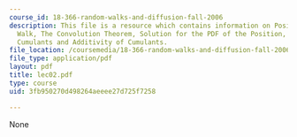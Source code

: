 ```yaml
---
course_id: 18-366-random-walks-and-diffusion-fall-2006
description: This file is a resource which contains information on Position of a Random
  Walk, The Convolution Theorem, Solution for the PDF of the Position, Moments and
  Cumulants and Additivity of Cumulants.
file_location: /coursemedia/18-366-random-walks-and-diffusion-fall-2006/3fb950270d498264aeeee27d725f7258_lec02.pdf
file_type: application/pdf
layout: pdf
title: lec02.pdf
type: course
uid: 3fb950270d498264aeeee27d725f7258

---
```

None